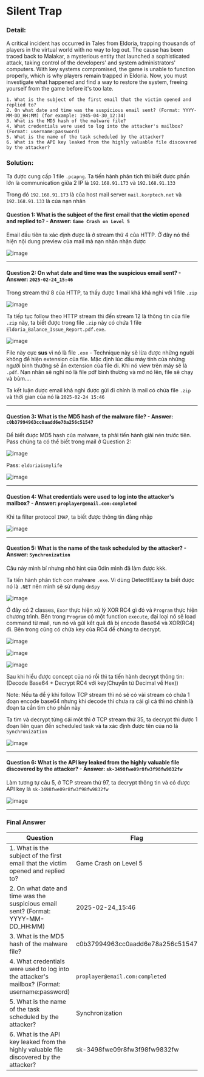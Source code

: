# Silent Trap

### Detail:
A critical incident has occurred in Tales from Eldoria, trapping thousands of players in the virtual world with no way to log out. The cause has been traced back to Malakar, a mysterious entity that launched a sophisticated attack, taking control of the developers' and system administrators' computers. With key systems compromised, the game is unable to function properly, which is why players remain trapped in Eldoria. Now, you must investigate what happened and find a way to restore the system, freeing yourself from the game before it's too late.

```
1. What is the subject of the first email that the victim opened and replied to?
2. On what date and time was the suspicious email sent? (Format: YYYY-MM-DD_HH:MM) (for example: 1945-04-30_12:34)
3. What is the MD5 hash of the malware file?
4. What credentials were used to log into the attacker's mailbox? (Format: username:password)
5. What is the name of the task scheduled by the attacker?
6. What is the API key leaked from the highly valuable file discovered by the attacker?
```

### Solution:

Ta được cung cấp 1 file `.pcapng`. Ta tiến hành phân tích thì biết được phần lớn là communication giữa 2 IP là `192.168.91.173` và `192.168.91.133`

Trong đó `192.168.91.173` là của host mail server `mail.korptech.net` và `192.168.91.133` là của nạn nhân

#### Question 1: What is the subject of the first email that the victim opened and replied to? - Answer: `Game Crash on Level 5`

Email đầu tiên ta xác định được là ở stream thứ 4 của HTTP. Ở đây nó thể hiện nội dung preview của mail mà nạn nhân nhận được

![image](assets/1.png)

---

#### Question 2: On what date and time was the suspicious email sent? - Answer: `2025-02-24_15:46`

Trong stream thứ 8 của HTTP, ta thấy được 1 mail khá khả nghi với 1 file `.zip`

![image](assets/2.png) 

Ta tiếp tục follow theo HTTP stream thì đến stream 12 là thông tin của file `.zip` này, ta biết được trong file `.zip` này có chứa 1 file `Eldoria_Balance_Issue_Report.pdf.exe`. 

![image](assets/3.png)

File này cực **sus** vì nó là file `.exe` - Technique này sẽ lừa được những người không để hiện extension của file. Mặc định lúc đầu máy tính của những người bình thường sẽ ẩn extension của file đi. Khi nó view trên máy sẽ là `.pdf`. Nạn nhân sẽ nghĩ nó là file pdf bình thường và mở nó lên, file sẽ chạy và bùm....

Ta kết luận được email khả nghi được gửi đi chính là mail có chứa file `.zip` và thời gian của nó là `2025-02-24 15:46`
 
---

#### Question 3: What is the MD5 hash of the malware file? - Answer: `c0b37994963cc0aadd6e78a256c51547`

Để biết được MD5 hash của malware, ta phải tiến hành giải nén trước tiên. Pass chúng ta có thể biết trong mail ở Question 2:

![image](assets/4.png)

Pass: `eldoriaismylife`

![image](assets/5.png)

---

#### Question 4: What credentials were used to log into the attacker's mailbox? - Answer: `proplayer@email.com:completed`

Khi ta filter protocol `IMAP`, ta biết được thông tin đăng nhập

![image](assets/6.png)

---

#### Question 5: What is the name of the task scheduled by the attacker? - Answer: `Synchronization`

Câu này mình bí nhưng nhờ hint của 0din mình đã làm được kkk.

Ta tiến hành phân tích con malware `.exe`. Vì dùng DetectItEasy ta biết được nó là `.NET` nên mình sẽ sử dụng `dnSpy`

![image](assets/7.png)

Ở đây có 2 classes, `Exor` thực hiện xử lý XOR RC4 gì đó và `Program` thực hiện chương trình. Bên trong `Program` có một function `execute`, đại loại nó sẽ load command từ mail, run nó và gửi kết quả đã bị encode Base64 và XOR(RC4) đi. Bên trong cũng có chứa key của RC4 để chúng ta decrypt.

![image](assets/8.png)

![image](assets/9.png)

![image](assets/10.png)

Sau khi hiểu được concept của nó rồi thì ta tiến hành decrypt thông tin: (Decode Base64 + Decrypt RC4 với key(Chuyển từ Decimal về Hex))

Note: Nếu ta để ý khi follow TCP stream thì nó sẽ có vài stream có chứa 1 đoạn encode base64 nhưng khi decode thì chưa ra cái gì cả thì nó chính là đoạn ta cần tìm cho phần này

Ta tìm và decrypt từng cái một thì ở TCP stream thứ 35, ta decrypt thì được 1 đoạn liên quan đến scheduled task và ta xác định được tên của nó là `Synchronization`

![image](assets/11.png)

---

#### Question 6: What is the API key leaked from the highly valuable file discovered by the attacker? - Answer: `sk-3498fwe09r8fw3f98fw9832fw`

Làm tương tự câu 5, ở TCP stream thứ 97, ta decrypt thông tin và có được API key là `sk-3498fwe09r8fw3f98fw9832fw`

![image](assets/12.png)

---

### Final Answer

| Question | Flag |
|---|----|
| 1. What is the subject of the first email that the victim opened and replied to? | Game Crash on Level 5 | 
| 2. On what date and time was the suspicious email sent? (Format: YYYY-MM-DD_HH:MM) | 2025-02-24_15:46 | 
| 3. What is the MD5 hash of the malware file? | c0b37994963cc0aadd6e78a256c51547 |
| 4. What credentials were used to log into the attacker's mailbox? (Format: username:password) | `proplayer@email.com:completed` |
| 5. What is the name of the task scheduled by the attacker? | Synchronization |
| 6. What is the API key leaked from the highly valuable file discovered by the attacker? | sk-3498fwe09r8fw3f98fw9832fw |
